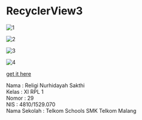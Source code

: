 # RecyclerView3

![1](https://github.com/religins/RecyclerView3/blob/master/Screenshot_2016-12-24-21-50-32%5B1%5D.png)

![2](https://github.com/religins/RecyclerView3/blob/master/Screenshot_2016-12-24-17-50-19%5B1%5D.png)

![3](https://github.com/religins/RecyclerView3/blob/master/Screenshot_2016-12-24-20-21-35%5B1%5D.png)

![4](https://github.com/religins/RecyclerView3/blob/master/Screenshot_2016-12-24-19-17-18%5B1%5D.png)

[get it here](https://docs.google.com/uc?export=download&id=0B7oSPH8d9q3FVzJCeExLR0dYbTA)

Nama : Religi Nurhidayah Sakthi <br>
Kelas : XI RPL 1 <br> 
Nomor : 29 <br>
NIS : 4810/1529.070 <br> 
Nama Sekolah : Telkom Schools SMK Telkom Malang
